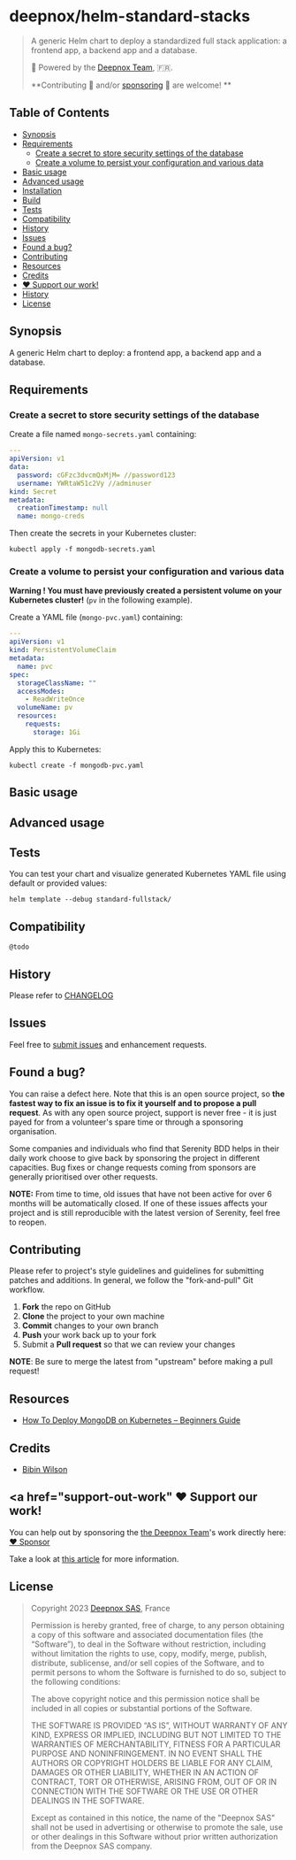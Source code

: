 # deepnox/helm-standard-stacks

> 
> A generic Helm chart to deploy a standardized full stack application: a frontend app, a backend app and a database.
> 
> 🚀 Powered by the [Deepnox Team](https://deepnox.io), 🇫🇷.
> 
> **Contributing 🙂 and/or [sponsoring]((https://github.com/sponsors/deepnox-io)) 🥰 are welcome! **
> 

## Table of Contents

* [Synopsis](#synopsis)
* [Requirements](#requirements)
  * [Create a secret to store security settings of the database](#requirements-secretstore) 
  * [Create a volume to persist your configuration and various data](#requirements-volume)
* [Basic usage](#basic-usage)
* [Advanced usage](#advanced-usage)
* [Installation](#installation)
* [Build](#build)
* [Tests](#tests)
* [Compatibility](#compatibility)
* [History](#history)
* [Issues](#issues)
* [Found a bug?](#found-a-bug)
* [Contributing](#contributing)
* [Resources](#resources)
* [Credits](#credits)
* [❤️ Support our work!](#support-out-work)
* [History](#history)
* [License](#license)

## Synopsis 

A generic Helm chart to deploy: a frontend app, a backend app and a database.

## <a name="requirements" /> Requirements

### <a name="requirements-secretstore" /> Create a secret to store security settings of the database

Create a file named `mongo-secrets.yaml` containing:

```yaml
---
apiVersion: v1
data:
  password: cGFzc3dvcmQxMjM= //password123
  username: YWRtaW51c2Vy //adminuser
kind: Secret
metadata:
  creationTimestamp: null
  name: mongo-creds
```

Then create the secrets in your Kubernetes cluster:

```shell
kubectl apply -f mongodb-secrets.yaml
```

### <a name="requirements-volume" /> Create a volume to persist your configuration and various data

**Warning ! You must have previously created a persistent volume on your Kubernetes cluster!** (`pv` in the following example). 

Create a YAML file (`mongo-pvc.yaml`) containing:

```yaml
---
apiVersion: v1
kind: PersistentVolumeClaim
metadata:
  name: pvc
spec:
  storageClassName: ""
  accessModes:
    - ReadWriteOnce 
  volumeName: pv
  resources:
    requests:
      storage: 1Gi
```

Apply this to Kubernetes:

```shell
kubectl create -f mongodb-pvc.yaml
```


## <a name="basic-usage" /> Basic usage

## <a name="advanced-usage" /> Advanced usage

## <a name="tests" /> Tests

You can test your chart and visualize generated Kubernetes YAML file using default or provided values:

```shell
helm template --debug standard-fullstack/
```

## <a name="compatibility" /> Compatibility

`@todo`

## <a name="history" /> History

Please refer to [CHANGELOG](./CHANGELOG.md)

## <a name="issues"> Issues

Feel free to [submit issues](https://github.com/deepnox/helm-consistency-fullstack/issues) and enhancement requests.

## Found a bug?

You can raise a defect here. Note that this is an open source project, so **the fastest way to fix an issue is to fix it yourself and to propose a pull request**. As with any open source project, support is never free - it is just payed for from a volunteer's spare time or through a sponsoring organisation.

Some companies and individuals who find that Serenity BDD helps in their daily work choose to give back by sponsoring the project in different capacities. Bug fixes or change requests coming from sponsors are generally prioritised over other requests.

**NOTE:** From time to time, old issues that have not been active for over 6 months will be automatically closed. If one of these issues affects your project and is still reproducible with the latest version of Serenity, feel free to reopen.

## <a name="contributing" /> Contributing

Please refer to project's style guidelines and guidelines for submitting patches and additions. In general, we follow the "fork-and-pull" Git workflow.

1. **Fork** the repo on GitHub
2. **Clone** the project to your own machine
3. **Commit** changes to your own branch
4. **Push** your work back up to your fork
5. Submit a **Pull request** so that we can review your changes

**NOTE**: Be sure to merge the latest from "upstream" before making a pull request!

## <a name="resources" /> Resources

- [How To Deploy MongoDB on Kubernetes – Beginners Guide](https://devopscube.com/deploy-mongodb-kubernetes/)

## <a name="credits" /> Credits

- [Bibin Wilson](https://devopscube.com/author/bibinwilson/)

## <a href="support-out-work" ❤️ Support our work!

You can help out by sponsoring the [the Deepnox Team](https://deepnox.io)'s work directly here: [:heart: Sponsor](https://github.com/sponsors/deepnox-io)

Take a look at [this article](https://opensource.guide/how-to-contribute/#communicating-effectively) for more information.


## License

>
> Copyright 2023 [Deepnox SAS](https://deepnox.io), France
>
> Permission is hereby granted, free of charge, to any person obtaining a copy
> of this software and associated documentation files (the “Software”), to
> deal in the Software without restriction, including without limitation the
> rights to use, copy, modify, merge, publish, distribute, sublicense, and/or
> sell copies of the Software, and to permit persons to whom the Software
> is furnished to do so, subject to the following conditions:
>
> The above copyright notice and this permission notice shall be included in
> all copies or substantial portions of the Software.
>
> THE SOFTWARE IS PROVIDED “AS IS”, WITHOUT WARRANTY OF ANY KIND, EXPRESS OR
> IMPLIED, INCLUDING BUT NOT LIMITED TO THE WARRANTIES OF MERCHANTABILITY,
> FITNESS FOR A PARTICULAR PURPOSE AND NONINFRINGEMENT. IN NO EVENT SHALL THE
> AUTHORS OR COPYRIGHT HOLDERS BE LIABLE FOR ANY CLAIM, DAMAGES OR OTHER
> LIABILITY, WHETHER IN AN ACTION OF CONTRACT, TORT OR OTHERWISE, ARISING
> FROM, OUT OF OR IN CONNECTION WITH THE SOFTWARE OR THE USE OR OTHER DEALINGS IN THE SOFTWARE.
>
> Except as contained in this notice, the name of the "Deepnox SAS" shall not
> be used in advertising or otherwise to promote the sale, use or other dealings
> in this Software without prior written authorization from the Deepnox SAS company.
>



